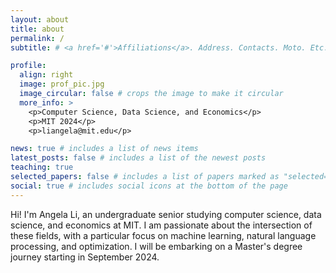 ```yaml
---
layout: about
title: about
permalink: /
subtitle: # <a href='#'>Affiliations</a>. Address. Contacts. Moto. Etc.

profile:
  align: right
  image: prof_pic.jpg
  image_circular: false # crops the image to make it circular
  more_info: >
    <p>Computer Science, Data Science, and Economics</p>
    <p>MIT 2024</p>
    <p>liangela@mit.edu</p>

news: true # includes a list of news items
latest_posts: false # includes a list of the newest posts
teaching: true
selected_papers: false # includes a list of papers marked as "selected={true}"
social: true # includes social icons at the bottom of the page
---
```


Hi! I'm Angela Li, an undergraduate senior studying computer science, data science, and economics at MIT. I am passionate about the intersection of these fields, with a particular focus on machine learning, natural language processing, and optimization. I will be embarking on a Master's degree journey starting in September 2024.

